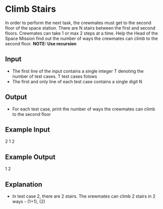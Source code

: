 # Climb Stairs

In order to perform the next task, the crewmates must get to the second floor of the space station. There are N stairs between the first and second floors. Crewmates can take 1 or max 2 steps at a time. Help the Head of the Space Mission find out the number of ways the crewmates can climb to the second floor.
**NOTE: Use recursion**

## Input

- The first line of the input contains a single integer T denoting the number of test cases. T test cases folows
- The first and only line of each test case contains a single digit N

## Output

- For each test case, print the number of ways the crewmates can climb to the second floor

## Example Input

2
1
2

## Example Output

1
2

## Explanation

- In test case 2, there are 2 stairs. The xrewmates can climb 2 stairs in 2 ways - (1+1), (2)
